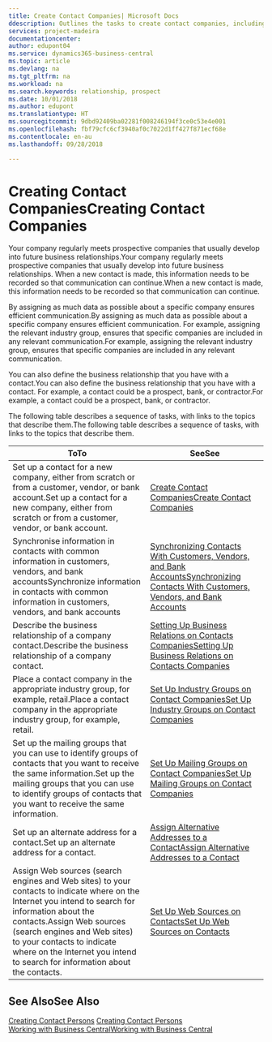 ```yaml
---
title: Create Contact Companies| Microsoft Docs
ddescription: Outlines the tasks to create contact companies, including assigning relevant data about prospects and defining the business relationships you have with companies.
services: project-madeira
documentationcenter: 
author: edupont04
ms.service: dynamics365-business-central
ms.topic: article
ms.devlang: na
ms.tgt_pltfrm: na
ms.workload: na
ms.search.keywords: relationship, prospect
ms.date: 10/01/2018
ms.author: edupont
ms.translationtype: HT
ms.sourcegitcommit: 9dbd92409ba02281f008246194f3ce0c53e4e001
ms.openlocfilehash: fbf79cfc6cf3940af0c7022d1ff427f871ecf68e
ms.contentlocale: en-au
ms.lasthandoff: 09/28/2018

---
```

# <a name="creating-contact-companies"></a><span data-ttu-id="826ce-102">Creating Contact Companies</span><span class="sxs-lookup"><span data-stu-id="826ce-102">Creating Contact Companies</span></span>
<span data-ttu-id="826ce-103">Your company regularly meets prospective companies that usually develop into future business relationships.</span><span class="sxs-lookup"><span data-stu-id="826ce-103">Your company regularly meets prospective companies that usually develop into future business relationships.</span></span> <span data-ttu-id="826ce-104">When a new contact is made, this information needs to be recorded so that communication can continue.</span><span class="sxs-lookup"><span data-stu-id="826ce-104">When a new contact is made, this information needs to be recorded so that communication can continue.</span></span>

<span data-ttu-id="826ce-105">By assigning as much data as possible about a specific company ensures efficient communication.</span><span class="sxs-lookup"><span data-stu-id="826ce-105">By assigning as much data as possible about a specific company ensures efficient communication.</span></span> <span data-ttu-id="826ce-106">For example, assigning the relevant industry group, ensures that specific companies are included in any relevant communication.</span><span class="sxs-lookup"><span data-stu-id="826ce-106">For example, assigning the relevant industry group, ensures that specific companies are included in any relevant communication.</span></span>

<span data-ttu-id="826ce-107">You can also define the business relationship that you have with a contact.</span><span class="sxs-lookup"><span data-stu-id="826ce-107">You can also define the business relationship that you have with a contact.</span></span> <span data-ttu-id="826ce-108">For example, a contact could be a prospect, bank, or contractor.</span><span class="sxs-lookup"><span data-stu-id="826ce-108">For example, a contact could be a prospect, bank, or contractor.</span></span>

<span data-ttu-id="826ce-109">The following table describes a sequence of tasks, with links to the topics that describe them.</span><span class="sxs-lookup"><span data-stu-id="826ce-109">The following table describes a sequence of tasks, with links to the topics that describe them.</span></span>

| <span data-ttu-id="826ce-110">To</span><span class="sxs-lookup"><span data-stu-id="826ce-110">To</span></span> | <span data-ttu-id="826ce-111">See</span><span class="sxs-lookup"><span data-stu-id="826ce-111">See</span></span> |
| --- | --- |
| <span data-ttu-id="826ce-112">Set up a contact for a new company, either from scratch or from a customer, vendor, or bank account.</span><span class="sxs-lookup"><span data-stu-id="826ce-112">Set up a contact for a new company, either from scratch or from a customer, vendor, or bank account.</span></span> |[<span data-ttu-id="826ce-113">Create Contact Companies</span><span class="sxs-lookup"><span data-stu-id="826ce-113">Create Contact Companies</span></span>](marketing-how-create-contact-companies.md) |
| <span data-ttu-id="826ce-114">Synchronise information in contacts with common information in customers, vendors, and bank accounts</span><span class="sxs-lookup"><span data-stu-id="826ce-114">Synchronize information in contacts with common information in customers, vendors, and bank accounts</span></span> |[<span data-ttu-id="826ce-115">Synchronizing Contacts With Customers, Vendors, and Bank Accounts</span><span class="sxs-lookup"><span data-stu-id="826ce-115">Synchronizing Contacts With Customers, Vendors, and Bank Accounts</span></span>](marketing-synchronize-contacts-customers-vendors-bank-accounts.md) |
| <span data-ttu-id="826ce-116">Describe the business relationship of a company contact.</span><span class="sxs-lookup"><span data-stu-id="826ce-116">Describe the business relationship of a company contact.</span></span> |[<span data-ttu-id="826ce-117">Setting Up Business Relations on Contacts Companies</span><span class="sxs-lookup"><span data-stu-id="826ce-117">Setting Up Business Relations on Contacts Companies</span></span>](marketing-business-relations.md) |
| <span data-ttu-id="826ce-118">Place a contact company in the appropriate industry group, for example, retail.</span><span class="sxs-lookup"><span data-stu-id="826ce-118">Place a contact company in the appropriate industry group, for example, retail.</span></span> |[<span data-ttu-id="826ce-119">Set Up Industry Groups on Contact Companies</span><span class="sxs-lookup"><span data-stu-id="826ce-119">Set Up Industry Groups on Contact Companies</span></span>](marketing-industry-groups.md) |
| <span data-ttu-id="826ce-120">Set up the mailing groups that you can use to identify groups of contacts that you want to receive the same information.</span><span class="sxs-lookup"><span data-stu-id="826ce-120">Set up the mailing groups that you can use to identify groups of contacts that you want to receive the same information.</span></span> |[<span data-ttu-id="826ce-121">Set Up Mailing Groups on Contact Companies</span><span class="sxs-lookup"><span data-stu-id="826ce-121">Set Up Mailing Groups on Contact Companies</span></span>](marketing-mailing-groups.md) |
| <span data-ttu-id="826ce-122">Set up an alternate address for a contact.</span><span class="sxs-lookup"><span data-stu-id="826ce-122">Set up an alternate address for a contact.</span></span> |[<span data-ttu-id="826ce-123">Assign Alternative Addresses to a Contact</span><span class="sxs-lookup"><span data-stu-id="826ce-123">Assign Alternative Addresses to a Contact</span></span>](marketing-how-assign-alternate-address.md) |
| <span data-ttu-id="826ce-124">Assign Web sources (search engines and Web sites) to your contacts to indicate where on the Internet you intend to search for information about the contacts.</span><span class="sxs-lookup"><span data-stu-id="826ce-124">Assign Web sources (search engines and Web sites) to your contacts to indicate where on the Internet you intend to search for information about the contacts.</span></span> |[<span data-ttu-id="826ce-125">Set Up Web Sources on Contacts</span><span class="sxs-lookup"><span data-stu-id="826ce-125">Set Up Web Sources on Contacts</span></span>](marketing-web-sources.md) |

## <a name="see-also"></a><span data-ttu-id="826ce-126">See Also</span><span class="sxs-lookup"><span data-stu-id="826ce-126">See Also</span></span>
<span data-ttu-id="826ce-127">[Creating Contact Persons](marketing-create-contact-persons.md) </span><span class="sxs-lookup"><span data-stu-id="826ce-127">[Creating Contact Persons](marketing-create-contact-persons.md) </span></span>  
[<span data-ttu-id="826ce-128">Working with Business Central</span><span class="sxs-lookup"><span data-stu-id="826ce-128">Working with Business Central</span></span>](ui-work-product.md)

